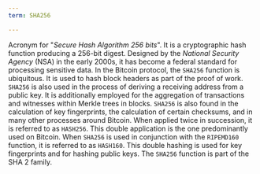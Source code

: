 ```yaml
---
term: SHA256

---
```

Acronym for "*Secure Hash Algorithm 256 bits*". It is a cryptographic hash function producing a 256-bit digest. Designed by the *National Security Agency* (NSA) in the early 2000s, it has become a federal standard for processing sensitive data. In the Bitcoin protocol, the `SHA256` function is ubiquitous. It is used to hash block headers as part of the proof of work. `SHA256` is also used in the process of deriving a receiving address from a public key. It is additionally employed for the aggregation of transactions and witnesses within Merkle trees in blocks. `SHA256` is also found in the calculation of key fingerprints, the calculation of certain checksums, and in many other processes around Bitcoin. When applied twice in succession, it is referred to as `HASH256`. This double application is the one predominantly used on Bitcoin. When `SHA256` is used in conjunction with the `RIPEMD160` function, it is referred to as `HASH160`. This double hashing is used for key fingerprints and for hashing public keys. The `SHA256` function is part of the SHA 2 family.
